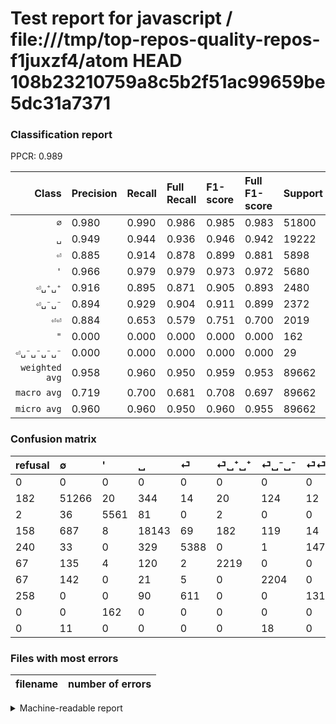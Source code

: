 # Test report for javascript / file:///tmp/top-repos-quality-repos-f1juxzf4/atom HEAD 108b23210759a8c5b2f51ac99659be5dc31a7371

### Classification report

PPCR: 0.989

| Class | Precision | Recall | Full Recall | F1-score | Full F1-score | Support | Full Support | PPCR |
|------:|:----------|:-------|:------------|:---------|:---------|:--------|:-------------|:-----|
| `∅` | 0.980| 0.990| 0.986| 0.985| 0.983| 51800| 51982| 0.996 |
| `␣` | 0.949| 0.944| 0.936| 0.946| 0.942| 19222| 19380| 0.992 |
| `⏎` | 0.885| 0.914| 0.878| 0.899| 0.881| 5898| 6138| 0.961 |
| `'` | 0.966| 0.979| 0.979| 0.973| 0.972| 5680| 5682| 1.000 |
| `⏎␣⁺␣⁺` | 0.916| 0.895| 0.871| 0.905| 0.893| 2480| 2547| 0.974 |
| `⏎␣⁻␣⁻` | 0.894| 0.929| 0.904| 0.911| 0.899| 2372| 2439| 0.973 |
| `⏎⏎` | 0.884| 0.653| 0.579| 0.751| 0.700| 2019| 2277| 0.887 |
| `"` | 0.000| 0.000| 0.000| 0.000| 0.000| 162| 162| 1.000 |
| `⏎␣⁻␣⁻␣⁻␣⁻` | 0.000| 0.000| 0.000| 0.000| 0.000| 29| 29| 1.000 |
| `weighted avg` | 0.958| 0.960| 0.950| 0.959| 0.953| 89662| 90636| 0.989 |
| `macro avg` | 0.719| 0.700| 0.681| 0.708| 0.697| 89662| 90636| 0.989 |
| `micro avg` | 0.960| 0.960| 0.950| 0.960| 0.955| 89662| 90636| 0.989 |

### Confusion matrix

|refusal|  ∅| '| ␣| ⏎| ⏎␣⁺␣⁺| ⏎␣⁻␣⁻| ⏎⏎| "| ⏎␣⁻␣⁻␣⁻␣⁻| 
|:---|:---|:---|:---|:---|:---|:---|:---|:---|:---|
|0 |0 |0 |0 |0 |0 |0 |0 |0 |0 |
|182 |51266 |20 |344 |14 |20 |124 |12 |0 |0 |
|2 |36 |5561 |81 |0 |2 |0 |0 |0 |0 |
|158 |687 |8 |18143 |69 |182 |119 |14 |0 |0 |
|240 |33 |0 |329 |5388 |0 |1 |147 |0 |0 |
|67 |135 |4 |120 |2 |2219 |0 |0 |0 |0 |
|67 |142 |0 |21 |5 |0 |2204 |0 |0 |0 |
|258 |0 |0 |90 |611 |0 |0 |1318 |0 |0 |
|0 |0 |162 |0 |0 |0 |0 |0 |0 |0 |
|0 |11 |0 |0 |0 |0 |18 |0 |0 |0 |

### Files with most errors

| filename | number of errors|
|:----:|:-----|

<details>
    <summary>Machine-readable report</summary>
```json
{
  "cl_report": {"\"": {"f1-score": 0.0, "precision": 0.0, "recall": 0.0, "support": 162}, "\u0027": {"f1-score": 0.9726278968080455, "precision": 0.9662901824500434, "recall": 0.9790492957746478, "support": 5680}, "macro avg": {"f1-score": 0.7077669129139856, "precision": 0.7192493135867402, "recall": 0.7003185557086226, "support": 89662}, "micro avg": {"f1-score": 0.9602618723651045, "precision": 0.9602618723651045, "recall": 0.9602618723651045, "support": 89662}, "weighted avg": {"f1-score": 0.9586139904010038, "precision": 0.9578392147003674, "recall": 0.9602618723651045, "support": 89662}, "\u2205": {"f1-score": 0.9848429545672845, "precision": 0.9800420569680749, "recall": 0.9896911196911197, "support": 51800}, "\u23ce": {"f1-score": 0.8989738883790773, "precision": 0.8848743636065035, "recall": 0.91353001017294, "support": 5898}, "\u23ce\u23ce": {"f1-score": 0.750997150997151, "precision": 0.8839704896042925, "recall": 0.6527984150569589, "support": 2019}, "\u23ce\u2423\u207a\u2423\u207a": {"f1-score": 0.9051601060575158, "precision": 0.9158068510111432, "recall": 0.894758064516129, "support": 2480}, "\u23ce\u2423\u207b\u2423\u207b": {"f1-score": 0.9111202976436543, "precision": 0.8937550689375506, "recall": 0.9291736930860034, "support": 2372}, "\u23ce\u2423\u207b\u2423\u207b\u2423\u207b\u2423\u207b": {"f1-score": 0.0, "precision": 0.0, "recall": 0.0, "support": 29}, "\u2423": {"f1-score": 0.9461799217731421, "precision": 0.9485048097030531, "recall": 0.9438664030798044, "support": 19222}},
  "cl_report_full": {"\"": {"f1-score": 0.0, "precision": 0.0, "recall": 0.0, "support": 162}, "\u0027": {"f1-score": 0.9724578123633819, "precision": 0.9662901824500434, "recall": 0.9787046814501936, "support": 5682}, "macro avg": {"f1-score": 0.6967128854751565, "precision": 0.7192493135867402, "recall": 0.681401581349841, "support": 90636}, "micro avg": {"f1-score": 0.955074376864968, "precision": 0.9602618723651045, "recall": 0.949942627653471, "support": 90636}, "weighted avg": {"f1-score": 0.9528306561069906, "precision": 0.957385790914764, "recall": 0.949942627653471, "support": 90636}, "\u2205": {"f1-score": 0.9831243048364208, "precision": 0.9800420569680749, "recall": 0.9862260013081451, "support": 51982}, "\u23ce": {"f1-score": 0.8813282080641204, "precision": 0.8848743636065035, "recall": 0.8778103616813294, "support": 6138}, "\u23ce\u23ce": {"f1-score": 0.6995753715498938, "precision": 0.8839704896042925, "recall": 0.5788317962231005, "support": 2277}, "\u23ce\u2423\u207a\u2423\u207a": {"f1-score": 0.8929577464788733, "precision": 0.9158068510111432, "recall": 0.8712210443659207, "support": 2547}, "\u23ce\u2423\u207b\u2423\u207b": {"f1-score": 0.8986748216106014, "precision": 0.8937550689375506, "recall": 0.9036490364903649, "support": 2439}, "\u23ce\u2423\u207b\u2423\u207b\u2423\u207b\u2423\u207b": {"f1-score": 0.0, "precision": 0.0, "recall": 0.0, "support": 29}, "\u2423": {"f1-score": 0.9422977043731172, "precision": 0.9485048097030531, "recall": 0.936171310629515, "support": 19380}},
  "ppcr": 0.9892537181693808
}
```
</details>
